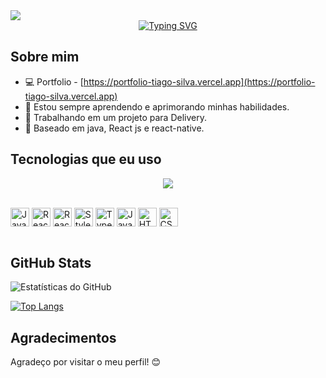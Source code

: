 <div>
  <img src="https://camo.githubusercontent.com/2b3f2e955bb7466786aae615f7a3f5a43e57f92951f0fdf3708d18e19d116ff0/68747470733a2f2f63617073756c652d72656e6465722e76657263656c2e6170702f6170693f747970653d776176696e6726636f6c6f723d336635666131266865696768743d3132302673656374696f6e3d686561646572"
    height="auto" />
</div>
<div align="center">
  <a href="https://git.io/typing-svg">
    <img src="https://readme-typing-svg.demolab.com?font=Fira+Code&pause=1000&random=false&width=435&lines=Ol%C3%A1+eu+sou+o+Tiago+Silva;Estudante+de+Engenharia+de+Software;Seja+muito+bem+vindo!!!" alt="Typing SVG" />
  </a>
</div>

## Sobre mim
- 💻 Portfolio - [https://portfolio-tiago-silva.vercel.app](https://portfolio-tiago-silva.vercel.app)
- 🌱 Estou sempre aprendendo e aprimorando minhas habilidades.
- 💼 Trabalhando em um projeto para Delivery.
- 📍 Baseado em java, React js e react-native.

## Tecnologias que eu uso

<!-- Ícones de tecnologias. Você pode encontrar esses ícones em sites como https://simpleicons.org/ -->
<p align="center">
  <a href="https://skillicons.dev">
    <img src="https://skillicons.dev/icons?i=git,github,docker,linux,androidstudio,bitbucket,css,html,javascript,java,spring,mysql,nextjs,nodejs,npm,yarn,react,styledcomponents,tauri" />
  </a>
</p>
<div style="display: inline_block"><br/>
  <img align="center" src="https://img.shields.io/badge/Java-ED8B00?style=for-the-badge&logo=openjdk&logoColor=white" alt="Java" height="30"/>
  <img align="center" src="https://img.shields.io/badge/React-20232A?style=for-the-badge&logo=react&logoColor=61DAFB" alt="React.js" height="30"/>
  <img align="center" src="https://img.shields.io/badge/React_Native-20232A?style=for-the-badge&logo=react&logoColor=61DAFB" alt="React Native" height="30"/>
  <img align="center" src="https://img.shields.io/badge/styled--components-DB7093?style=for-the-badge&logo=styled-components&logoColor=white" alt="Styled-component" height="30"/>
  <img align="center" src="https://img.shields.io/badge/TypeScript-007ACC?style=for-the-badge&logo=typescript&logoColor=white" alt="TypeScript" height="30"/>
  <img align="center" src="https://img.shields.io/badge/JavaScript-F7DF1E?style=for-the-badge&logo=javascript&logoColor=black" alt="JavaScript" height="30"/>
  <img align="center" src="https://img.shields.io/badge/HTML5-E34F26?style=for-the-badge&logo=html5&logoColor=white" alt="HTML5" height="30"/>
  <img align="center" src="https://img.shields.io/badge/CSS3-1572B6?style=for-the-badge&logo=css3&logoColor=white" alt="CSS3" height="30"/>
  <!-- Adicione mais ícones de tecnologias que você utiliza -->
</div><br/>

## GitHub Stats

<!-- Use o serviço https://github-readme-stats.vercel.app para gerar seu cartão de estatísticas do GitHub -->
![Estatísticas do GitHub](https://github-readme-stats.vercel.app/api?username=Tiago-Silva&show_icons=true&theme=dracula)

[![Top Langs](https://github-readme-stats.vercel.app/api/top-langs/?username=Tiago-Silva&theme=dracula)](https://github.com/Tiago-Silva/github-readme-stats)

## Agradecimentos

Agradeço por visitar o meu perfil! 😊
